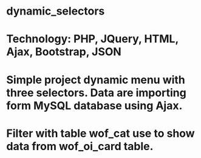 # dynamic_selectors
# Technology: PHP, JQuery, HTML, Ajax, Bootstrap, JSON
# Simple project dynamic menu with three selectors. Data are importing form MySQL database using Ajax. 
# Filter with table wof_cat use to show data from wof_oi_card table.
